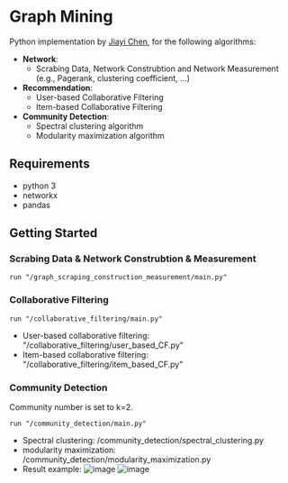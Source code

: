 # Graph Mining

Python implementation by [Jiayi Chen](https://github.com/jia-yi-chen), for the following algorithms:


* **Network**:
  - Scrabing Data, Network Construbtion and Network Measurement (e.g., Pagerank, clustering coefficient, ...) 
* **Recommendation**: 
  - User-based Collaborative Filtering
  - Item-based Collaborative Filtering
* **Community Detection**: 
  - Spectral clustering algorithm
  - Modularity maximization algorithm




## Requirements

* python 3
* networkx
* pandas

## Getting Started

### Scrabing Data & Network Construbtion & Measurement
```
run "/graph_scraping_construction_measurement/main.py"
```
### Collaborative Filtering
```
run "/collaborative_filtering/main.py"
```
* User-based collaborative filtering: "/collaborative_filtering/user_based_CF.py"
* Item-based collaborative filtering: "/collaborative_filtering/item_based_CF.py"

### Community Detection

Community number is set to k=2.

```
run "/community_detection/main.py"
```
* Spectral clustering:  /community_detection/spectral_clustering.py
* modularity maximization:  /community_detection/modularity_maximization.py
* Result example:
 ![image](https://github.com/jia-yi-chen/Graph-Mining/tree/main/community_detection/figs/spectralresult.jpg)
 ![image](https://github.com/jia-yi-chen/Graph-Mining/tree/main/community_detection/figs/modularityresult.jpg)


